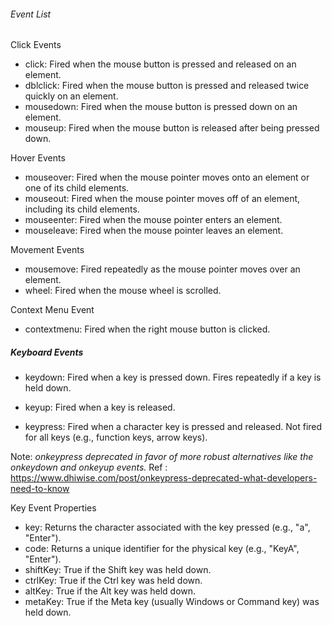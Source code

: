 ###### Event List
Click Events

- click: Fired when the mouse button is pressed and released on an element.
- dblclick: Fired when the mouse button is pressed and released twice quickly on an element.
- mousedown: Fired when the mouse button is pressed down on an element.
- mouseup: Fired when the mouse button is released after being pressed down.

Hover Events
- mouseover: Fired when the mouse pointer moves onto an element or one of its child elements.
- mouseout: Fired when the mouse pointer moves off of an element, including its child elements.
- mouseenter: Fired when the mouse pointer enters an element.
- mouseleave: Fired when the mouse pointer leaves an element.

Movement Events
- mousemove: Fired repeatedly as the mouse pointer moves over an element.
- wheel: Fired when the mouse wheel is scrolled.

Context Menu Event
- contextmenu: Fired when the right mouse button is clicked.


##### Keyboard Events
- keydown:
Fired when a key is pressed down.
Fires repeatedly if a key is held down.

- keyup:
Fired when a key is released.

- keypress:
Fired when a character key is pressed and released.
Not fired for all keys (e.g., function keys, arrow keys).

Note: *onkeypress deprecated in favor of more robust alternatives like the onkeydown and onkeyup events.*
Ref : https://www.dhiwise.com/post/onkeypress-deprecated-what-developers-need-to-know

Key Event Properties
- key: Returns the character associated with the key pressed (e.g., "a", "Enter").
- code: Returns a unique identifier for the physical key (e.g., "KeyA", "Enter").
- shiftKey: True if the Shift key was held down.
- ctrlKey: True if the Ctrl key was held down.
- altKey: True if the Alt key was held down.
- metaKey: True if the Meta key (usually Windows or Command key) was held down.